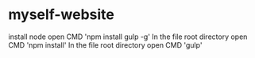 # myself-website

 install node
 open CMD 'npm install gulp -g'
 In the file root directory open CMD 'npm install'
 In the file root directory open CMD 'gulp'
